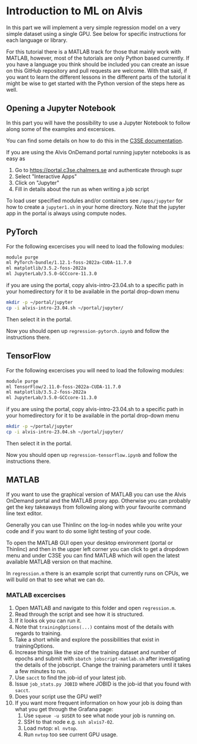 # Introduction to ML on Alvis
In this part we will implement a very simple regression model on a very simple
dataset using a single GPU. See below for specific instructions
for each language or library.

For this tutorial there is a MATLAB track for those that mainly work with
MATLAB, however, most of the tutorials are only Python based currently. If you
have a language you think should be included you can create an issue on this
GitHub repository and pull requests are welcome. With that said, if you want to
learn the different lessons in the different parts of the tutorial it might be
wise to get started with the Python version of the steps here as well.

## Opening a Jupyter Notebook
In this part you will have the possibility to use a Jupyter Notebook to follow
along some of the examples and excersices.

You can find some details on how to do this in the [C3SE
documentation](https://www.c3se.chalmers.se/documentation/applications/jupyter/).

If you are using the Alvis OnDemand portal running jupyter notebooks is as easy as
1. Go to https://portal.c3se.chalmers.se and authenticate through supr
2. Select "Interactive Apps"
3. Click on "Jupyter"
4. Fill in details about the run as when writing a job script

To load user specified modules and/or containers see `/apps/jupyter` for how to
create a `jupyter1.sh` in your home directory. Note that the jupyter app in the
portal is always using compute nodes.

## PyTorch
For the following excercises you will need to load the following modules:
```bash
module purge
ml PyTorch-bundle/1.12.1-foss-2022a-CUDA-11.7.0
ml matplotlib/3.5.2-foss-2022a
ml JupyterLab/3.5.0-GCCcore-11.3.0
```
if you are using the portal, copy alvis-intro-23.04.sh to a
specific path in your homedirectory for it to be available in the portal
drop-down menu
```bash
mkdir -p ~/portal/jupyter
cp -i alvis-intro-23.04.sh ~/portal/jupyter/
```
Then select it in the portal.


Now you should open up `regression-pytorch.ipynb` and follow the instructions there.

## TensorFlow
For the following excercises you will need to load the following modules:
```bash
module purge
ml TensorFlow/2.11.0-foss-2022a-CUDA-11.7.0
ml matplotlib/3.5.2-foss-2022a
ml JupyterLab/3.5.0-GCCcore-11.3.0
```
if you are using the portal, copy alvis-intro-23.04.sh to a
specific path in your homedirectory for it to be available in the portal
drop-down menu
```bash
mkdir -p ~/portal/jupyter
cp -i alvis-intro-23.04.sh ~/portal/jupyter/
```
Then select it in the portal.

Now you should open up `regression-tensorflow.ipynb` and follow the instructions there.

## MATLAB
If you want to use the graphical version of MATLAB you can use the Alvis
OnDemand portal and the MATLAB proxy app. Otherwise you can probably get the
key takeaways from following along with your favourite command line text
editor.

Generally you can use Thinlinc on the log-in nodes while you write your code
and if you want to do some light testing of your code.

To open the MATLAB GUI open your desktop environment (portal or Thinlinc) and
then in the upper left corner you can click to get a dropdown menu and under
C3SE you can find MATLAB which will open the latest available MATLAB version on
that machine.

In `regression.m` there is an example script that currently runs on CPUs, we
will build on that to see what we can do.

### MATLAB excercises
1.  Open MATLAB and navigate to this folder and open `regression.m`.
2.  Read through the script and see how it is structured.
3.  If it looks ok you can run it.
4.  Note that `trainingOptions(...)` contains most of the details with regards
    to training.
5.  Take a short while and explore the possibilities that exist in
    trainingOptions.
6.  Increase things like the size of the training dataset and number of epochs
    and submit with `sbatch jobscript-matlab.sh` after investigating the details
    of the jobscript. Change the training parameters until it takes a few minutes to run.
7.  Use `sacct` to find the job-id of your latest job.
8.  Issue `job_stats.py JOBID` where JOBID is the job-id that you found with `sacct`.
9.  Does your script use the GPU well?
10. If you want more frequent information on how your job is doing than what
    you get through the Grafana page:
    1. Use `squeue -u $USER` to see what node your job is running on.
    2. SSH to that node e.g. `ssh alvis7-02`.
    3. Load nvtop: `ml nvtop`.
    4. Run `nvtop` too see current GPU usage.
